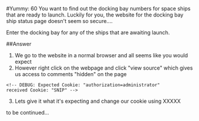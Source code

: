 #Yummy: 60
You want to find out the docking bay numbers for space ships that are ready to launch. Luckily for you, the website for the docking bay ship status page doesn't seem so secure....

Enter the docking bay for any of the ships that are awaiting launch.

##Answer
1. We go to the website in a normal browser and all seems like you would expect
2. However right click on the webpage and click "view source" which gives us access to comments "hidden" on the page 

```
<!-- DEBUG: Expected Cookie: "authorization=administrator"
received Cookie: "SNIP" -->
```

3. Lets give it what it's expecting and change our cookie using XXXXX

to be continued...
